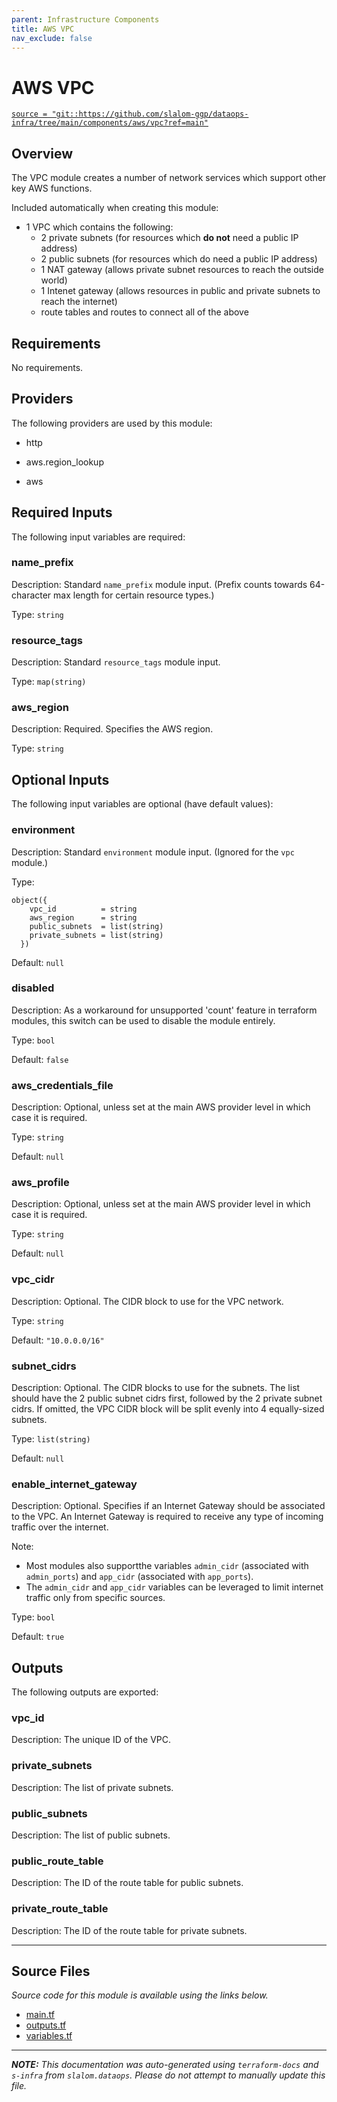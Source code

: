```yaml
---
parent: Infrastructure Components
title: AWS VPC
nav_exclude: false
---
```

# AWS VPC

[`source = "git::https://github.com/slalom-ggp/dataops-infra/tree/main/components/aws/vpc?ref=main"`](https://github.com/slalom-ggp/dataops-infra/tree/main/components/aws/vpc)

## Overview


The VPC module creates a number of network services which support other key AWS functions.

Included automatically when creating this module:
* 1 VPC which contains the following:
    * 2 private subnets (for resources which **do not** need a public IP address)
    * 2 public subnets (for resources which do need a public IP address)
    * 1 NAT gateway (allows private subnet resources to reach the outside world)
    * 1 Intenet gateway (allows resources in public and private subnets to reach the internet)
    * route tables and routes to connect all of the above

## Requirements

No requirements.

## Providers

The following providers are used by this module:

- http

- aws.region\_lookup

- aws

## Required Inputs

The following input variables are required:

### name\_prefix

Description: Standard `name_prefix` module input. (Prefix counts towards 64-character max length for certain resource types.)

Type: `string`

### resource\_tags

Description: Standard `resource_tags` module input.

Type: `map(string)`

### aws\_region

Description: Required. Specifies the AWS region.

Type: `string`

## Optional Inputs

The following input variables are optional (have default values):

### environment

Description: Standard `environment` module input. (Ignored for the `vpc` module.)

Type:

```hcl
object({
    vpc_id          = string
    aws_region      = string
    public_subnets  = list(string)
    private_subnets = list(string)
  })
```

Default: `null`

### disabled

Description: As a workaround for unsupported 'count' feature in terraform modules, this switch can be used to disable the module entirely.

Type: `bool`

Default: `false`

### aws\_credentials\_file

Description: Optional, unless set at the main AWS provider level in which case it is required.

Type: `string`

Default: `null`

### aws\_profile

Description: Optional, unless set at the main AWS provider level in which case it is required.

Type: `string`

Default: `null`

### vpc\_cidr

Description: Optional. The CIDR block to use for the VPC network.

Type: `string`

Default: `"10.0.0.0/16"`

### subnet\_cidrs

Description: Optional. The CIDR blocks to use for the subnets.
The list should have the 2 public subnet cidrs first, followed by the 2 private subnet cidrs.
If omitted, the VPC CIDR block will be split evenly into 4 equally-sized subnets.

Type: `list(string)`

Default: `null`

### enable\_internet\_gateway

Description: Optional. Specifies if an Internet Gateway should be associated to the VPC. An Internet Gateway is required to receive
any type of incoming traffic over the internet.

Note:

- Most modules also supportthe variables `admin_cidr` (associated with `admin_ports`)
  and `app_cidr` (associated with `app_ports`).
- The `admin_cidr` and `app_cidr` variables can be leveraged to limit internet traffic only
  from specific sources.

Type: `bool`

Default: `true`

## Outputs

The following outputs are exported:

### vpc\_id

Description: The unique ID of the VPC.

### private\_subnets

Description: The list of private subnets.

### public\_subnets

Description: The list of public subnets.

### public\_route\_table

Description: The ID of the route table for public subnets.

### private\_route\_table

Description: The ID of the route table for private subnets.

---------------------

## Source Files

_Source code for this module is available using the links below._

* [main.tf](https://github.com/slalom-ggp/dataops-infra/tree/main//components/aws/vpc/main.tf)
* [outputs.tf](https://github.com/slalom-ggp/dataops-infra/tree/main//components/aws/vpc/outputs.tf)
* [variables.tf](https://github.com/slalom-ggp/dataops-infra/tree/main//components/aws/vpc/variables.tf)

---------------------

_**NOTE:** This documentation was auto-generated using
`terraform-docs` and `s-infra` from `slalom.dataops`.
Please do not attempt to manually update this file._
